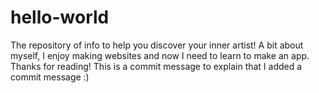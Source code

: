 # hello-world
The repository of info to help you discover your inner artist! 
A bit about myself, I enjoy making websites and now I need to learn to make an app. Thanks for reading! This is a commit message to explain that I added a commit message :) 
